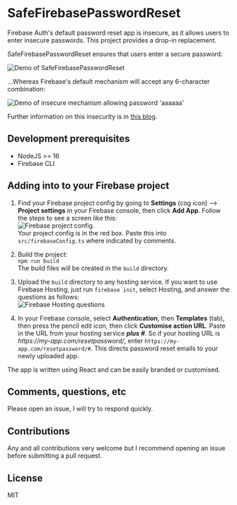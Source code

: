 # SafeFirebasePasswordReset

Firebase Auth's default password reset app is insecure, as it allows users to enter insecure passwords. This project provides a drop-in replacement.

SafeFirebasePasswordReset ensures that users enter a secure password:

![Demo of SafeFirebasePasswordReset](https://user-images.githubusercontent.com/6803964/229194277-eccade28-9aee-4a94-b6db-84e24a4fc61b.gif)


...Whereas Firebase's default mechanism will accept any 6-character combination:

![Demo of insecure mechanism allowing password 'aaaaaa'](https://user-images.githubusercontent.com/6803964/229190502-10cc58cb-e42a-4d65-b153-b86b473462e2.gif)

Further information on this insecurity is in [this blog](https://medium.com/@tdcolvin/why-firebase-email-password-login-isnt-great-for-security-8835c9adf96e).

## Development prerequisites

* NodeJS >= 16
* Firebase CLI

## Adding into to your Firebase project

1. Find your Firebase project config by going to **Settings** (cog icon) --> **Project settings** in your Firebase console, then click **Add App**. Follow the steps to see a screen like this:  
![Firebase project config](https://user-images.githubusercontent.com/6803964/229196168-258f4108-0a9a-4697-8b9e-4fe9a1f20755.png).  
Your project config is in the red box. Paste this into `src/firebaseConfig.ts` where indicated by comments.

2. Build the project:  
`npm run build`  
The build files will be created in the `build` directory.

3. Upload the `build` directory to any hosting service. If you want to use Firebase Hosting, just run `firebase init`, select Hosting, and answer the questions as follows:  
![Firebase Hosting questions](https://user-images.githubusercontent.com/6803964/229199678-bf04aaab-bdc4-4703-a25b-2a8bc5b95cae.png)


4. In your Firebase console, select **Authentication**, then **Templates** (tab), then press the pencil edit icon, then click **Customise action URL**. Paste in the URL from your hosting service ***plus #***. So if your hosting URL is *https​://my-app.com/resetpassword/*, enter `https://my-app.com/resetpassword/#`. This directs password reset emails to your newly uploaded app.


The app is written using React and can be easily branded or customised.

## Comments, questions, etc

Please open an issue, I will try to respond quickly.

## Contributions

Any and all contributions very welcome but I recommend opening an issue before submitting a pull request.

## License

MIT
